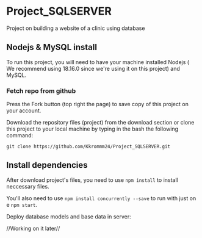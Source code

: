 # Project_SQLSERVER
Project on building a website of a clinic using database
## Nodejs & MySQL install
To run this project, you will need to have your machine installed Nodejs ( We recommend using 18.16.0 since we're using it on this project) and MySQL.

### Fetch repo from github
Press the Fork button (top right the page) to save copy of this project on your account.

Download the repository files (project) from the download section or clone this project to your local machine by typing in the bash the following command:



```properties
git clone https://github.com/Kkrommm24/Project_SQLSERVER.git
```
## Install dependencies
After download project's files, you need to use ``` npm install ``` to install neccessary files.

You'll also need to use ``` npm install concurrently --save ``` to run with just on e ```npm start```.

Deploy database models and base data in server:

//Working on it later//

